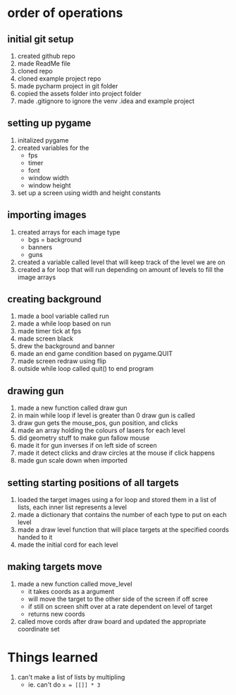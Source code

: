 # order of operations
## initial git setup
1. created github repo
2. made ReadMe file
3. cloned repo
4. cloned example project repo
5. made pycharm project in git folder
6. copied the assets folder into project folder
7. made .gitignore to ignore the venv .idea and example project

## setting up pygame
1. initalized pygame
2. created variables for the
    - fps
    - timer
    - font
    - window width
    - window height
3. set up a screen using width and height constants

## importing images
1. created arrays for each image type
    - bgs = background
    - banners
    - guns
2. created a variable called level that will keep track of the level we are on
3. created a for loop that will run depending on amount of levels to fill the image arrays

## creating background
1. made a bool variable called run
2. made a while loop based on run
3. made timer tick at fps
4. made screen black
5. drew the background and banner
6. made an end game condition based on pygame.QUIT
7. made screen redraw using flip
8. outside while loop called quit() to end program

## drawing gun
1. made a new function called draw gun
2. in main while loop if level is greater than 0 draw gun is called
3. draw gun gets the mouse_pos, gun position, and clicks
4. made an array holding the colours of lasers for each level
5. did geometry stuff to make gun fallow mouse
6. made it for gun inverses if on left side of screen
7. made it detect clicks and draw circles at the mouse if click happens
8. made gun scale down when imported

## setting starting positions of all targets
1. loaded the target images using a for loop and stored them in a list of lists, each inner list represents a level
2. made a dictionary that contains the number of each type to put on each level
3. made a draw level function that will place targets at the specified coords handed to it
4. made the initial cord for each level

## making targets move
1. made a new function called move_level
   - it takes coords as a argument
   - will move the target to the other side of the screen if off scree
   - if still on screen shift over at a rate dependent on level of target
   - returns new coords
2. called move cords after draw board and updated the appropriate coordinate set

# Things learned
1. can't make a list of lists by multipling
   - ie. can't do `x = [[]] * 3`